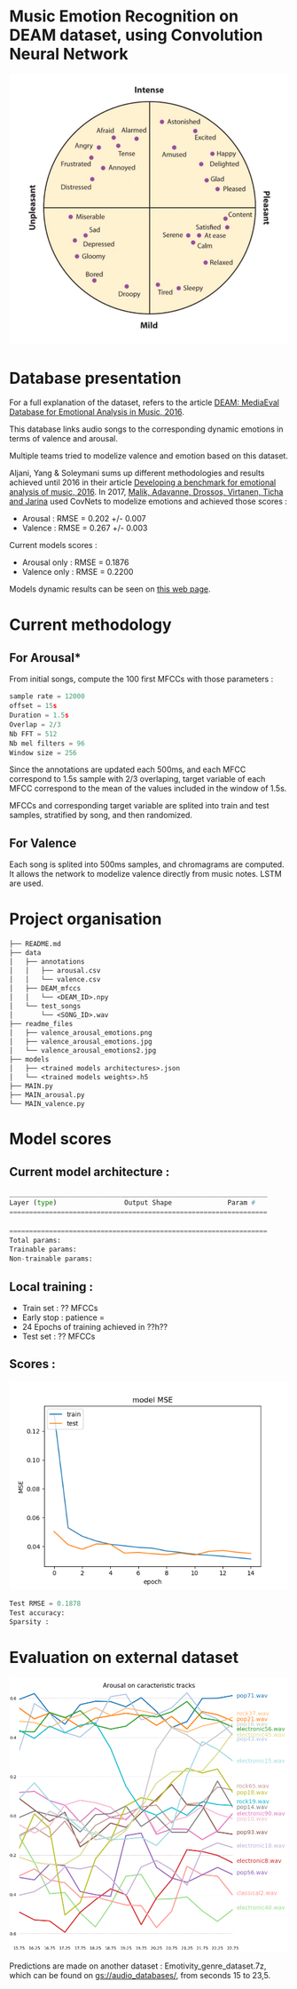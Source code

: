 # Music Emotion Recognition on DEAM dataset, using Convolution Neural Network 

![Emotion diagram](readme_files/valence_arousal_emotions2.jpg)

# Database presentation

For a full explanation of the dataset, refers to the article [DEAM: MediaEval Database for Emotional Analysis in Music, 2016]. 

This database links audio songs to the corresponding dynamic emotions in terms of valence and arousal.

Multiple teams tried to modelize valence and emotion based on this dataset. 

Aljani, Yang & Soleymani sums up different methodologies and results achieved until 2016 in their article [Developing a benchmark for emotional analysis of music, 2016]. 
In 2017, [Malik, Adavanne, Drossos, Virtanen, Ticha and Jarina] used CovNets to modelize emotions and achieved those scores : 
* Arousal : RMSE = 0.202 +/- 0.007
* Valence : RMSE = 0.267 +/- 0.003

Current models scores : 
* Arousal only : RMSE = 0.1876
* Valence only : RMSE = 0.2200

Models dynamic results can be seen on [this web page].

# Current methodology

## For Arousal*
From initial songs, compute the 100 first MFCCs with those parameters :

```python
sample rate = 12000
offset = 15s
Duration = 1.5s
Overlap = 2/3
Nb FFT = 512
Nb mel filters = 96
Window size = 256
```

Since the annotations are updated each 500ms, and each MFCC correspond to 1.5s sample with 2/3 overlaping,
target variable of each MFCC correspond to the mean of the values included in the window of 1.5s.

MFCCs and corresponding target variable are splited into train and test samples, stratified by song, and then randomized. 

## For Valence

Each song is splited into 500ms samples, and chromagrams are computed. It allows the network to modelize valence directly from music notes. 
LSTM are used.

# Project organisation

```shell
├── README.md
├── data
│   ├── annotations
│   │   ├── arousal.csv
│   │   └── valence.csv
│   ├── DEAM_mfccs
│   │   └── <DEAM_ID>.npy
│   └── test_songs
│       └── <SONG_ID>.wav
├── readme_files
│   ├── valence_arousal_emotions.png
│   ├── valence_arousal_emotions.jpg
│   └── valence_arousal_emotions2.jpg
├── models
│   ├── <trained models architectures>.json
│   └── <trained models weights>.h5
├── MAIN.py
├── MAIN_arousal.py
└── MAIN_valence.py
```

# Model scores

## Current model architecture : 

```python
_________________________________________________________________
Layer (type)                 Output Shape              Param #   
=================================================================
     
=================================================================
Total params: 
Trainable params: 
Non-trainable params: 
```

## Local training :

* Train set : ?? MFCCs
* Early stop : patience = 
* 24 Epochs of training achieved in ??h??
* Test set : ?? MFCCs

## Scores : 

![LOSS](readme_files/loss.png)

```python
Test RMSE = 0.1878
Test accuracy: 
Sparsity : 
```

# Evaluation on external dataset

![LOSS](readme_files/Arousal_tracks.png)

Predictions are made on another dataset : Emotivity_genre_dataset.7z, which can be found on [gs://audio_databases/], from seconds 15 to 23,5. 

[DEAM: MediaEval Database for Emotional Analysis in Music, 2016]: http://cvml.unige.ch/databases/DEAM/manual.pdf
[Developing a benchmark for emotional analysis of music, 2016]: http://journals.plos.org/plosone/article?id=10.1371/journal.pone.0173392
[Malik, Adavanne, Drossos, Virtanen, Ticha and Jarina]: https://arxiv.org/abs/1706.02292
[Sox]: http://sox.sourceforge.net/
[FFmpeg]: https://www.ffmpeg.org/
[Librosa]: https://librosa.github.io/librosa/
[gs://audio_databases/]: https://storage.cloud.google.com/audio_databases/
[gs://audio_databases/MFCCs/]: https://console.cloud.google.com/storage/browser/audio_databases/MFCCs/?project=titan-data-science&organizationId=14716331081
[gs://audio_databases/MFCCs_sample/]: https://console.cloud.google.com/storage/browser/audio_databases/MFCCs_sample/?project=titan-data-science&organizationId=14716331081
[SimpleNet]: https://arxiv.org/ftp/arxiv/papers/1608/1608.06037.pdf
[DEAM dataset]: http://cvml.unige.ch/databases/DEAM/
[gs://audio_databases/DEAM_valence_arousal.7z]: https://console.cloud.google.com/storage/browser/audio_databases/?project=titan-data-science&organizationId=14716331081
[here]: readme_files/TestSongPredicted.csv
[this web page]: https://storage.cloud.google.com/audio_databases/Visualisations/EmoReco-LegitSongs/EmoReco_BarChart_online.html?organizationId=14716331081&_ga=2.103929472.-1011907932.1494843931